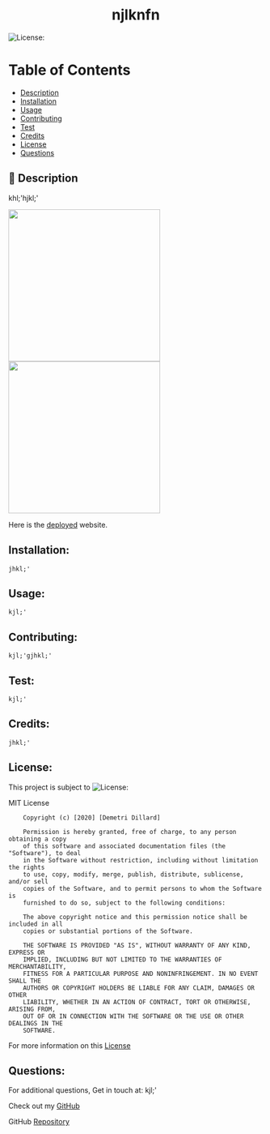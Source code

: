 # <h1 align = "center">njlknfn</h1>
  
  ![License:](https://img.shields.io/badge/Demetri%20Dillard-MIT-brightgreen)

  # Table of Contents

  - [Description](#description)
  - [Installation](#installation)
  - [Usage](#usage)
  - [Contributing](#contributing)
  - [Test](#test)
  - [Credits](#credits)
  - [License](#license)
  - [Questions](#questions)

  ## :memo: Description
  
  khl;'hjkl;'


  <img src="./img/NoteTaker1.png" width="300">
  <img src="./img/NoteTaker2.png" width="300">


  Here is the [deployed](https://safe-plains-14525.herokuapp.com/) website.



  ## Installation:
    jhkl;'

  ## Usage:
    kjl;'

  ## Contributing:
    kjl;'gjhkl;'

  ## Test:
    kjl;'

  ## Credits:
    jhkl;'

  ## License:
  This project is subject to ![License:](https://img.shields.io/badge/License-MIT-red)

  MIT License

        Copyright (c) [2020] [Demetri Dillard]
        
        Permission is hereby granted, free of charge, to any person obtaining a copy
        of this software and associated documentation files (the "Software"), to deal
        in the Software without restriction, including without limitation the rights
        to use, copy, modify, merge, publish, distribute, sublicense, and/or sell
        copies of the Software, and to permit persons to whom the Software is
        furnished to do so, subject to the following conditions:
        
        The above copyright notice and this permission notice shall be included in all
        copies or substantial portions of the Software.
        
        THE SOFTWARE IS PROVIDED "AS IS", WITHOUT WARRANTY OF ANY KIND, EXPRESS OR
        IMPLIED, INCLUDING BUT NOT LIMITED TO THE WARRANTIES OF MERCHANTABILITY,
        FITNESS FOR A PARTICULAR PURPOSE AND NONINFRINGEMENT. IN NO EVENT SHALL THE
        AUTHORS OR COPYRIGHT HOLDERS BE LIABLE FOR ANY CLAIM, DAMAGES OR OTHER
        LIABILITY, WHETHER IN AN ACTION OF CONTRACT, TORT OR OTHERWISE, ARISING FROM,
        OUT OF OR IN CONNECTION WITH THE SOFTWARE OR THE USE OR OTHER DEALINGS IN THE
        SOFTWARE.
  For more information on this [License](https://choosealicense.com/licenses/mit/)

  ## Questions:
  For additional questions, Get in touch at: kjl;'

  Check out my [GitHub](https://github.com/kjl;')

  GitHub [Repository](https://github.com/kjl;'/')

